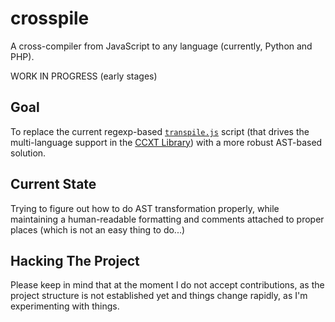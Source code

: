 # crosspile

A cross-compiler from JavaScript to any language (currently, Python and PHP).

WORK IN PROGRESS (early stages)

## Goal

To replace the current regexp-based [`transpile.js`](https://github.com/kroitor/ccxt/blob/master/transpile.js) script (that drives the multi-language support in the [CCXT Library](https://github.com/kroitor/ccxt/)) with a more robust AST-based solution.

## Current State

Trying to figure out how to do AST transformation properly, while maintaining a human-readable formatting and comments attached to proper places (which is not an easy thing to do...)

## Hacking The Project

Please keep in mind that at the moment I do not accept contributions, as the project structure is not established yet and things change rapidly, as I'm experimenting with things.
